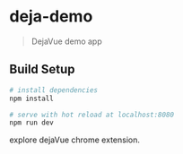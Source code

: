 # deja-demo

> DejaVue demo app

## Build Setup

``` bash
# install dependencies
npm install

# serve with hot reload at localhost:8080
npm run dev
```

explore dejaVue chrome extension.
